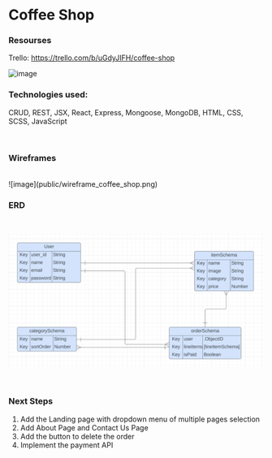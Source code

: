 # Coffee Shop


### Resourses ###


Trello: https://trello.com/b/uGdyJIFH/coffee-shop
<br> 

![image](public/trello_board_coffee_shop.png) 



### Technologies used: ###

CRUD, REST, JSX, React, Express, Mongoose, MongoDB, HTML, CSS, SCSS, JavaScript

<br>

### Wireframes ###
<br>
![image](public/wireframe_coffee_shop.png)


<br>

### ERD ###
<br>

![image](public/coffee-shop-ERD.png) 


<br>

### Next Steps ###

1. Add the Landing page with dropdown menu of multiple pages selection
2. Add About Page and Contact Us Page
3. Add the button to delete the order 
4. Implement the payment API 